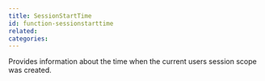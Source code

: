 ```yaml
---
title: SessionStartTime
id: function-sessionstarttime
related:
categories:
---
```


Provides information about the time when the current users session scope was created.